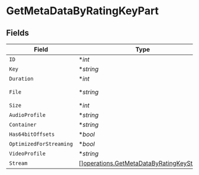 # GetMetaDataByRatingKeyPart


## Fields

| Field                                                                                                | Type                                                                                                 | Required                                                                                             | Description                                                                                          | Example                                                                                              |
| ---------------------------------------------------------------------------------------------------- | ---------------------------------------------------------------------------------------------------- | ---------------------------------------------------------------------------------------------------- | ---------------------------------------------------------------------------------------------------- | ---------------------------------------------------------------------------------------------------- |
| `ID`                                                                                                 | **int*                                                                                               | :heavy_minus_sign:                                                                                   | N/A                                                                                                  | 15                                                                                                   |
| `Key`                                                                                                | **string*                                                                                            | :heavy_minus_sign:                                                                                   | N/A                                                                                                  | /library/parts/15/1705637151/file.mp4                                                                |
| `Duration`                                                                                           | **int*                                                                                               | :heavy_minus_sign:                                                                                   | N/A                                                                                                  | 141417                                                                                               |
| `File`                                                                                               | **string*                                                                                            | :heavy_minus_sign:                                                                                   | N/A                                                                                                  | /movies/Serenity (2005)/Serenity (2005).mp4                                                          |
| `Size`                                                                                               | **int*                                                                                               | :heavy_minus_sign:                                                                                   | N/A                                                                                                  | 40271948                                                                                             |
| `AudioProfile`                                                                                       | **string*                                                                                            | :heavy_minus_sign:                                                                                   | N/A                                                                                                  | lc                                                                                                   |
| `Container`                                                                                          | **string*                                                                                            | :heavy_minus_sign:                                                                                   | N/A                                                                                                  | mp4                                                                                                  |
| `Has64bitOffsets`                                                                                    | **bool*                                                                                              | :heavy_minus_sign:                                                                                   | N/A                                                                                                  | false                                                                                                |
| `OptimizedForStreaming`                                                                              | **bool*                                                                                              | :heavy_minus_sign:                                                                                   | N/A                                                                                                  | false                                                                                                |
| `VideoProfile`                                                                                       | **string*                                                                                            | :heavy_minus_sign:                                                                                   | N/A                                                                                                  | high                                                                                                 |
| `Stream`                                                                                             | [][operations.GetMetaDataByRatingKeyStream](../../models/operations/getmetadatabyratingkeystream.md) | :heavy_minus_sign:                                                                                   | N/A                                                                                                  |                                                                                                      |